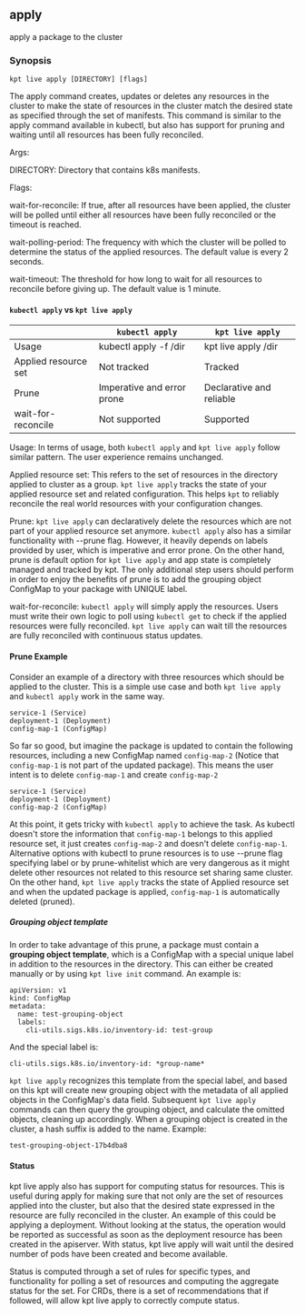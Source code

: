 ## apply

apply a package to the cluster

### Synopsis

    kpt live apply [DIRECTORY] [flags]

The apply command creates, updates or deletes any resources in the cluster to
make the state of resources in the cluster match the desired state as specified
through the set of manifests. This command is similar to the apply command
available in kubectl, but also has support for pruning and waiting until all
resources has been fully reconciled.

Args:

  DIRECTORY:
    Directory that contains k8s manifests.
    
Flags:
    
  wait-for-reconcile:
    If true, after all resources have been applied, the cluster will
    be polled until either all resources have been fully reconciled
    or the timeout is reached.
    
  wait-polling-period:
    The frequency with which the cluster will be polled to determine 
    the status of the applied resources. The default value is every 2 seconds.
    
  wait-timeout:
    The threshold for how long to wait for all resources to reconcile before
    giving up. The default value is 1 minute.

#### `kubectl apply` vs `kpt live apply`

|                     | `kubectl apply`            | `kpt live apply`          |
|---------------------|----------------------------|---------------------------|
|Usage                | kubectl apply -f /dir      | kpt live apply /dir       |
|Applied resource set | Not tracked                | Tracked                   |
|Prune                | Imperative and error prone | Declarative and reliable  |
|wait-for-reconcile   | Not supported              | Supported                 |

Usage:
  In terms of usage, both `kubectl apply` and `kpt live apply` follow similar pattern.
  The user experience remains unchanged.

Applied resource set:
  This refers to the set of resources in the directory applied to cluster as a group.
  `kpt live apply` tracks the state of your applied resource set and related configuration. This
  helps `kpt` to reliably reconcile the real world resources with your configuration changes.

Prune:
  `kpt live apply` can declaratively delete the resources which are not part of your
  applied resource set anymore. `kubectl apply` also has a similar functionality with --prune
  flag. However, it heavily depends on labels provided by user, which is imperative and
  error prone. On the other hand, prune is default option for `kpt live apply` and app
  state is completely managed and tracked by kpt. The only additional step users should
  perform in order to enjoy the benefits of prune is to add the grouping object ConfigMap
  to your package with UNIQUE label.

wait-for-reconcile:
  `kubectl apply` will simply apply the resources. Users must write their own logic
  to poll using `kubectl get` to check if the applied resources were fully reconciled.
  `kpt live apply` can wait till the resources are fully reconciled with continuous status
  updates.

#### Prune Example 
Consider an example of a directory with three resources which should be applied to
the cluster. This is a simple use case and both `kpt live apply` and `kubectl apply`
work in the same way.

```
service-1 (Service)
deployment-1 (Deployment)
config-map-1 (ConfigMap)
```

So far so good, but imagine the package is updated to contain the following resources,
including a new ConfigMap named `config-map-2` (Notice that `config-map-1`
is not part of the updated package). This means the user intent is to delete `config-map-1`
and create `config-map-2`

```
service-1 (Service)
deployment-1 (Deployment)
config-map-2 (ConfigMap)
```

At this point, it gets tricky with `kubectl apply` to achieve the task. As kubectl doesn't
store the information that `config-map-1` belongs to this applied resource set, it just creates
`config-map-2` and doesn't delete `config-map-1`. Alternative options with kubectl to prune
resources is to use --prune flag specifying label or by prune-whitelist which are very dangerous
as it might delete other resources not related to this resource set sharing same cluster. On the 
other hand, `kpt live apply` tracks the state of Applied resource set and when the updated package
is applied, `config-map-1` is automatically deleted (pruned).

##### Grouping object template

In order to take advantage of this prune, a package must contain a **grouping object template**,
which is a ConfigMap with a special unique label in addition to the resources in the directory.
This can either be created manually or by using `kpt live init` command. An example is:

```
apiVersion: v1
kind: ConfigMap
metadata:
  name: test-grouping-object
  labels:
    cli-utils.sigs.k8s.io/inventory-id: test-group
```

And the special label is:

```
cli-utils.sigs.k8s.io/inventory-id: *group-name*
```

`kpt live apply` recognizes this template from the special label, and based
on this kpt will create new grouping object with the metadata of all applied
objects in the ConfigMap's data field. Subsequent `kpt live apply` commands can
then query the grouping object, and calculate the omitted objects, cleaning up
accordingly. When a grouping object is created in the cluster, a hash suffix
is added to the name. Example:

```
test-grouping-object-17b4dba8
```

#### Status
kpt live apply also has support for computing status for resources. This is 
useful during apply for making sure that not only are the set of resources applied
into the cluster, but also that the desired state expressed in the resource are
fully reconciled in the cluster. An example of this could be applying a deployment. Without
looking at the status, the operation would be reported as successful as soon as the
deployment resource has been created in the apiserver. With status, kpt live apply will
wait until the desired number of pods have been created and become available.

Status is computed through a set of rules for specific types, and
functionality for polling a set of resources and computing the aggregate status
for the set. For CRDs, there is a set of recommendations that if followed, will allow
kpt live apply to correctly compute status.

###